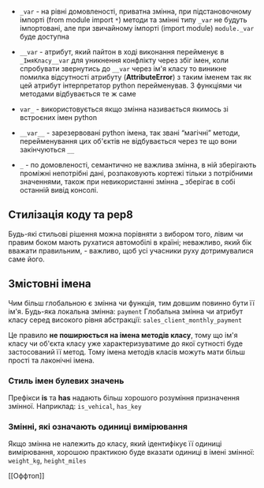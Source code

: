 - `_var` - на рівні домовленості, приватна змінна, при підстановочному імпорті (from module import `*`) методи та змінні типу `_var` не будуть імпортовані, але при звичайному імпорті (import module) `module._var` буде доступна

- `__var` - атрибут, який пайтон в ході виконання перейменує в `_ІмяКласу__var` для уникнення конфлікту через збіг імен, коли спробувати звернутись до `__var` через ім'я класу то виникне помилка відсутності атрибуту (**AttributeError**) з таким іменем так як цей атрибут інтерпретатор python перейменував. З функціями чи методами відбувається те ж саме

- `var_` - використовується якщо змінна називається якимось зі встроєних імен python

- `__var__` - зарезервовані python імена, так звані “магічні” методи, перейменування цих об'єктів не відбувається через те що вони закінчуються `__`

- `_` - по домовленості, семантично не важлива змінна, в ній зберігають проміжні непотрібні дані, розпаковують кортежі тільки з потрібними значеннями, також при невикористанні змінна _ зберігає в собі останній вивід консолі.

## Стилізація коду та pep8
Будь-які стильові рішення можна порівняти з вибором того, лівим чи правим боком мають рухатися автомобілі в країні; неважливо, який бік вважати правильним, - важливо, щоб усі учасники руху дотримувалися саме його.

## Змістовні імена
Чим більш глобальною є змінна чи функція, тим довшим повинно бути її ім'я.
Будь-яка локальна змінна: `payment`
Глобальна змінна чи атрибут класу серед високого рівня абстракції: `sales_client_monthly_payment`

Це правило **не поширюється на імена методів класу**, тому що ім'я класу чи об'єкта класу уже характеризуватиме до якої сутності буде застосований її метод. Тому імена методів класів можуть мати більш прості та лаконічні імена.

### **Стиль імен булевих значень**
Префікси **is** та **has** надають більш хорошого розуміння призначення змінної. Наприклад: `is_vehical`, `has_key`

### Змінні, які означають одиниці вимірювання
Якщо змінна не належить до класу, який ідентифікує її одиниці вимірювання, хорошою практикою буде вказати одиниці в імені змінної: `weight_kg`, `height_miles`


[[Оффтоп]]